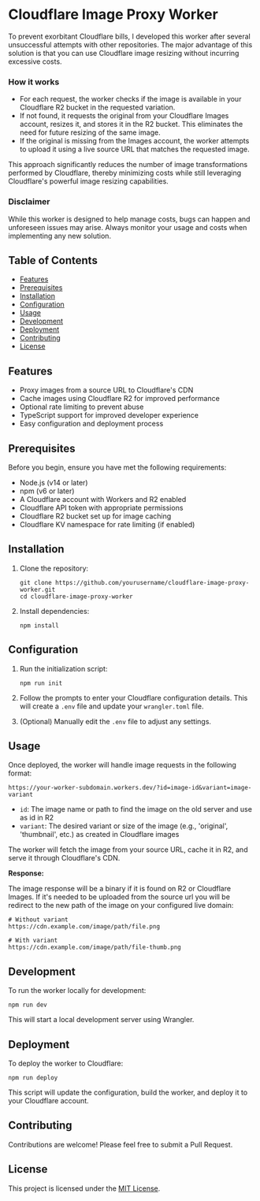 # Cloudflare Image Proxy Worker

To prevent exorbitant Cloudflare bills, I developed this worker after several unsuccessful attempts with other repositories. The major advantage of this solution is that you can use Cloudflare image resizing without incurring excessive costs.

### How it works

- For each request, the worker checks if the image is available in your Cloudflare R2 bucket in the requested variation.
- If not found, it requests the original from your Cloudflare Images account, resizes it, and stores it in the R2 bucket. This eliminates the need for future resizing of the same image.
- If the original is missing from the Images account, the worker attempts to upload it using a live source URL that matches the requested image.

This approach significantly reduces the number of image transformations performed by Cloudflare, thereby minimizing costs while still leveraging Cloudflare's powerful image resizing capabilities. 

### Disclaimer

While this worker is designed to help manage costs, bugs can happen and unforeseen issues may arise. Always monitor your usage and costs when implementing any new solution.

## Table of Contents

- [Features](#features)
- [Prerequisites](#prerequisites)
- [Installation](#installation)
- [Configuration](#configuration)
- [Usage](#usage)
- [Development](#development)
- [Deployment](#deployment)
- [Contributing](#contributing)
- [License](#license)

## Features

- Proxy images from a source URL to Cloudflare's CDN
- Cache images using Cloudflare R2 for improved performance
- Optional rate limiting to prevent abuse
- TypeScript support for improved developer experience
- Easy configuration and deployment process

## Prerequisites

Before you begin, ensure you have met the following requirements:

- Node.js (v14 or later)
- npm (v6 or later)
- A Cloudflare account with Workers and R2 enabled
- Cloudflare API token with appropriate permissions
- Cloudflare R2 bucket set up for image caching
- Cloudflare KV namespace for rate limiting (if enabled)

## Installation

1. Clone the repository:
   ```
   git clone https://github.com/yourusername/cloudflare-image-proxy-worker.git
   cd cloudflare-image-proxy-worker
   ```

2. Install dependencies:
   ```
   npm install
   ```

## Configuration

1. Run the initialization script:
   ```
   npm run init
   ```

2. Follow the prompts to enter your Cloudflare configuration details. This will create a `.env` file and update your `wrangler.toml` file.

3. (Optional) Manually edit the `.env` file to adjust any settings.

## Usage

Once deployed, the worker will handle image requests in the following format:

```
https://your-worker-subdomain.workers.dev/?id=image-id&variant=image-variant
```

- `id`: The image name or path to find the image on the old server and use as id in R2
- `variant`: The desired variant or size of the image (e.g., 'original', 'thumbnail', etc.) as created in Cloudflare images

The worker will fetch the image from your source URL, cache it in R2, and serve it through Cloudflare's CDN.

**Response:**

The image response will be a binary if it is found on R2 or Cloudflare Images. If it's needed to be uploaded from the source url you will be redirect to the new path of the image on your configured live domain:

```
# Without variant
https://cdn.example.com/image/path/file.png

# With variant
https://cdn.example.com/image/path/file-thumb.png
```



## Development

To run the worker locally for development:

```
npm run dev
```

This will start a local development server using Wrangler.

## Deployment

To deploy the worker to Cloudflare:

```
npm run deploy
```

This script will update the configuration, build the worker, and deploy it to your Cloudflare account.

## Contributing

Contributions are welcome! Please feel free to submit a Pull Request.

## License

This project is licensed under the [MIT License](LICENSE).